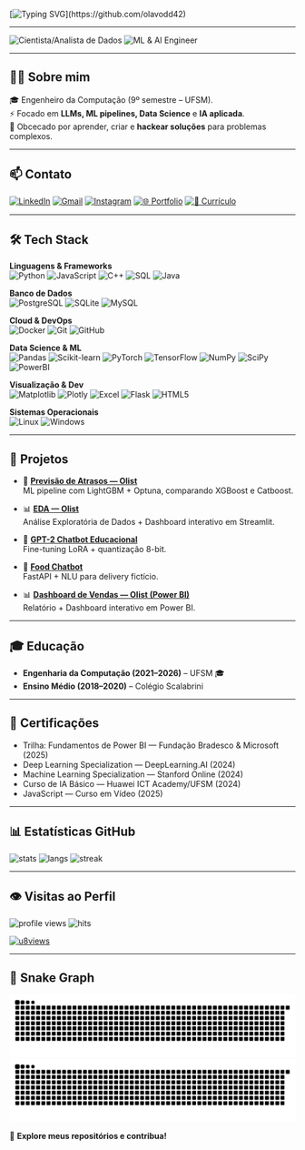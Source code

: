 

[![Typing SVG](https://readme-typing-svg.herokuapp.com/?color=00FF00&size=30&center=true&vCenter=true&width=1000&lines=>+Bem-vindo+ao+meu+perfil%2C+humano!;>+Eu+sou+Olavo+Defendi+Dalberto+💻;>+ML+%26+AI+Engineer+em+constante+evolução...)](https://github.com/olavodd42)

---

![Cientista/Analista de Dados](https://img.shields.io/badge/💀_Cientista/Analista_de_Dados-000000?style=for-the-badge&logo=matrix&logoColor=00ff00&labelColor=000000&color=000000)
![ML & AI Engineer](https://img.shields.io/badge/👾_ML_&_AI_Engineer-000000?style=for-the-badge&logo=tensorflow&logoColor=ff0080&labelColor=000000&color=000000)

---

## 👨‍💻 Sobre mim
🎓 Engenheiro da Computação (9º semestre – UFSM).  
⚡ Focado em **LLMs, ML pipelines, Data Science** e **IA aplicada**.  
🧠 Obcecado por aprender, criar e **hackear soluções** para problemas complexos.  

---

## 📫 Contato
[![LinkedIn](https://img.shields.io/badge/LinkedIn-0e76a8?style=for-the-badge&logo=linkedin&logoColor=white)](https://www.linkedin.com/in/olavo-defendi-dalberto-050144235)
[![Gmail](https://img.shields.io/badge/Gmail-c0392b?style=for-the-badge&logo=gmail&logoColor=white)](mailto:olavodalberto921@gmail.com)
[![Instagram](https://img.shields.io/badge/Instagram-e84393?style=for-the-badge&logo=instagram&logoColor=white)](https://www.instagram.com/dalbertolavo/)
[![🌐 Portfolio](https://img.shields.io/badge/🌐%20Portfolio-00FFB3?style=for-the-badge&logo=firefox&logoColor=white)](https://olavodd42.vercel.app/)
[![📄 Currículo](https://img.shields.io/badge/📄%20Currículo-FF4C8B?style=for-the-badge&logo=googledocs&logoColor=white)](https://drive.google.com/file/d/1L-4K_zcXCpPtoCAwVGVzGsBEDiuaE2Gt/view?usp=sharing)

---

## 🛠️ Tech Stack

**Linguagens & Frameworks**  
![Python](https://img.shields.io/badge/Python-3776AB?style=for-the-badge&logo=python&logoColor=white)
![JavaScript](https://img.shields.io/badge/JavaScript-F7DF1E?style=for-the-badge&logo=javascript&logoColor=black)
![C++](https://img.shields.io/badge/C++-00599C?style=for-the-badge&logo=c%2B%2B&logoColor=white)
![SQL](https://img.shields.io/badge/SQL-4479A1?style=for-the-badge&logo=postgresql&logoColor=white)
![Java](https://img.shields.io/badge/Java-ED8B00?style=for-the-badge&logo=openjdk&logoColor=white)

**Banco de Dados**  
![PostgreSQL](https://img.shields.io/badge/PostgreSQL-316192?style=for-the-badge&logo=postgresql&logoColor=white)
![SQLite](https://img.shields.io/badge/SQLite-07405E?style=for-the-badge&logo=sqlite&logoColor=white)
![MySQL](https://img.shields.io/badge/MySQL-005C84?style=for-the-badge&logo=mysql&logoColor=white)

**Cloud & DevOps**  
![Docker](https://img.shields.io/badge/Docker-2496ED?style=for-the-badge&logo=docker&logoColor=white)
![Git](https://img.shields.io/badge/Git-F05032?style=for-the-badge&logo=git&logoColor=white)
![GitHub](https://img.shields.io/badge/GitHub-000000?style=for-the-badge&logo=github&logoColor=white)

**Data Science & ML**  
![Pandas](https://img.shields.io/badge/Pandas-150458?style=for-the-badge&logo=pandas&logoColor=white)
![Scikit-learn](https://img.shields.io/badge/Scikit--Learn-F7931E?style=for-the-badge&logo=scikit-learn&logoColor=white)
![PyTorch](https://img.shields.io/badge/PyTorch-EE4C2C?style=for-the-badge&logo=pytorch&logoColor=white)
![TensorFlow](https://img.shields.io/badge/TensorFlow-FF6F00?style=for-the-badge&logo=tensorflow&logoColor=white)
![NumPy](https://img.shields.io/badge/NumPy-013243?style=for-the-badge&logo=numpy&logoColor=white)
![SciPy](https://img.shields.io/badge/SciPy-0C55A5?style=for-the-badge&logo=scipy&logoColor=white)
![PowerBI](https://img.shields.io/badge/PowerBI-F2C811?style=for-the-badge&logo=Power%20BI&logoColor=white)

**Visualização & Dev**  
![Matplotlib](https://img.shields.io/badge/Matplotlib-ffffff?style=for-the-badge&logo=Matplotlib&logoColor=black)
![Plotly](https://img.shields.io/badge/Plotly-3F4F75?style=for-the-badge&logo=plotly&logoColor=white)
![Excel](https://img.shields.io/badge/Excel-217346?style=for-the-badge&logo=microsoft-excel&logoColor=white)
![Flask](https://img.shields.io/badge/Flask-000000?style=for-the-badge&logo=flask&logoColor=white)
![HTML5](https://img.shields.io/badge/HTML5-E34F26?style=for-the-badge&logo=html5&logoColor=white)

**Sistemas Operacionais**  
![Linux](https://img.shields.io/badge/Linux-FCC624?style=for-the-badge&logo=linux&logoColor=black)
![Windows](https://img.shields.io/badge/Windows-0078D6?style=for-the-badge&logo=windows&logoColor=white)

---


## 📌 Projetos

- 🔮 **[Previsão de Atrasos — Olist](https://github.com/olavodd42/delay_forecast_olist)**  
  ML pipeline com LightGBM + Optuna, comparando XGBoost e Catboost.  

- 📊 **[EDA — Olist](https://github.com/olavodd42/analise_exploratoria_olist)**  
  Análise Exploratória de Dados + Dashboard interativo em Streamlit.  

- 🤖 **[GPT-2 Chatbot Educacional](https://github.com/olavodd42/gpt2_chatbot_edu)**  
  Fine-tuning LoRA + quantização 8-bit.  

- 🍔 **[Food Chatbot](https://github.com/olavodd42/food-chatbot-project)**  
  FastAPI + NLU para delivery fictício.  

- 📊 **[Dashboard de Vendas — Olist (Power BI)](https://github.com/olavodd42/dashboard_vendas_olist)**  
  Relatório + Dashboard interativo em Power BI.  

---

## 🎓 Educação
- **Engenharia da Computação (2021–2026)** – UFSM 🎓  
- **Ensino Médio (2018–2020)** – Colégio Scalabrini  

---


## 📜 Certificações
- Trilha: Fundamentos de Power BI — Fundação Bradesco & Microsoft (2025)  
- Deep Learning Specialization — DeepLearning.AI (2024)  
- Machine Learning Specialization — Stanford Online (2024)  
- Curso de IA Básico — Huawei ICT Academy/UFSM (2024)  
- JavaScript — Curso em Vídeo (2025)  

---

## 📊 Estatísticas GitHub

![stats](https://github-readme-stats.vercel.app/api?username=olavodd42&show_icons=true&theme=chartreuse-dark&hide_border=true&border_radius=10)
![langs](https://github-readme-stats.vercel.app/api/top-langs/?username=olavodd42&layout=donut&langs_count=8&theme=chartreuse-dark&hide_border=true&border_radius=10)
![streak](https://github-readme-streak-stats.herokuapp.com/?user=olavodd42&theme=radical&hide_border=true&border_radius=10)

---

## 👁️ Visitas ao Perfil

![profile views](https://komarev.com/ghpvc/?username=olavodd42&style=for-the-badge&color=00ffb3&label=PROFILE+VIEWS)
![hits](https://api.visitorbadge.io/api/visitors?path=olavodd42%2Folavodd42&label=HITS&countColor=%2300ffb3&style=for-the-badge&labelStyle=upper&labelColor=000000)

[![u8views](https://u8views.com/api/v1/github/profiles/125816508/views/day-week-month-total-count.svg?color=00ffb3)](https://u8views.com/github/olavodd42)


---

## 🐍 Snake Graph

![github-snake-light](https://raw.githubusercontent.com/olavodd42/olavodd42/output/github-contribution-grid-snake.svg#gh-light-mode-only)
![github-snake-dark](https://raw.githubusercontent.com/olavodd42/olavodd42/output/github-contribution-grid-snake-dark.svg#gh-dark-mode-only)

🌟 **Explore meus repositórios e contribua!**
